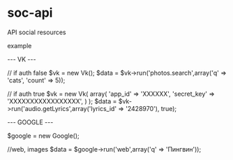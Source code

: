 # soc-api
API social resources

example

--- VK ---

// if auth false
$vk = new Vk();
$data = $vk->run('photos.search',array('q' => 'cats', 'count' => 5));

// if auth true
$vk = new Vk(
    array(
        'app_id'        => 'XXXXXX',
        'secret_key'    => 'XXXXXXXXXXXXXXXXX',
    )
);
$data = $vk->run('audio.getLyrics',array('lyrics_id' => '2428970'), true);


--- GOOGLE ---

$google = new Google();

//web, images
$data = $google->run('web',array('q' => 'Пингвин'));

